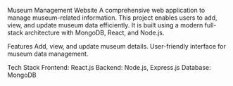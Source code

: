 Museum Management Website
A comprehensive web application to manage museum-related information. This project enables users to add, view, and update museum data efficiently. It is built using a modern full-stack architecture with MongoDB, React, and Node.js.

Features
Add, view, and update museum details.
User-friendly interface for museum data management.

Tech Stack
Frontend: React.js
Backend: Node.js, Express.js
Database: MongoDB
